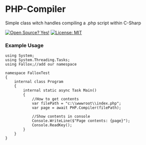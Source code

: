 # PHP-Compiler
Simple class witch handles compiling a .php script within C-Sharp

[![Open Source? Yes!](https://badgen.net/badge/Open%20Source%20%3F/Yes%21/blue?icon=github)](#)
[![License: MIT](https://img.shields.io/badge/License-MIT-blue.svg)](#)

### Example Usage

```
using System;
using System.Threading.Tasks;
using Fallox;//add our namespace

namespace FalloxTest
{
    internal class Program
    {
        internal static async Task Main()
        {
            //How to get contents
            var filePath = "c:\\wwwroot\\index.php";
            var page = await PHP.Compiler(filePath);

            //Show contents in console
            Console.WriteLine($"Page contents: {page}");
            Console.ReadKey();
        }
    }
}
```
